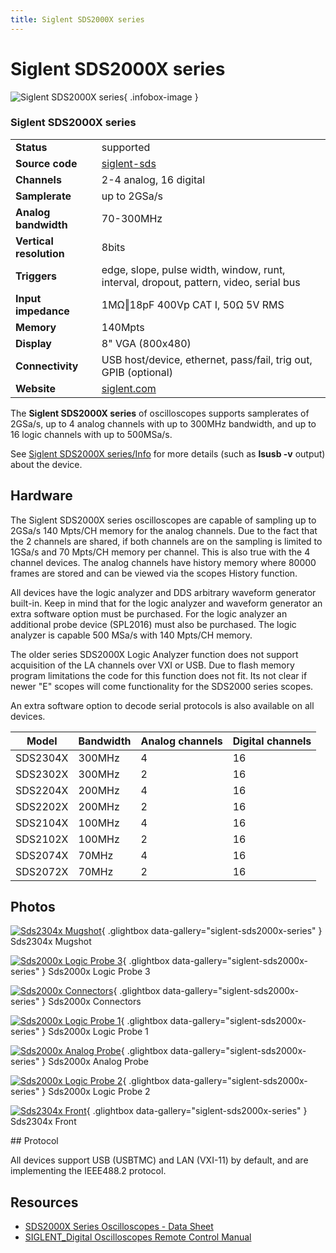 ```yaml
---
title: Siglent SDS2000X series
---
```


# Siglent SDS2000X series

<div class="infobox" markdown>

![Siglent SDS2000X series](./img/Sds2304x-mugshot.jpg){ .infobox-image }

### Siglent SDS2000X series

| | |
|---|---|
| **Status** | supported |
| **Source code** | [siglent-sds](https://github.com/OpenTraceLab/OpenTraceCapture/tree/main/src/hardware/siglent-sds) |
| **Channels** | 2-4 analog, 16 digital |
| **Samplerate** | up to 2GSa/s |
| **Analog bandwidth** | 70-300MHz |
| **Vertical resolution** | 8bits |
| **Triggers** | edge, slope, pulse width, window, runt, interval, dropout, pattern, video, serial bus |
| **Input impedance** | 1MΩ‖18pF 400Vp CAT I, 50Ω 5V RMS |
| **Memory** | 140Mpts |
| **Display** | 8" VGA (800x480) |
| **Connectivity** | USB host/device, ethernet, pass/fail, trig out, GPIB (optional) |
| **Website** | [siglent.com](http://www.siglent.com/ens/) |

</div>

The **Siglent SDS2000X series** of oscilloscopes supports samplerates of 2GSa/s, up to 4 analog channels with up to 300MHz bandwidth, and up to 16 logic channels with up to 500MSa/s.

See [Siglent SDS2000X series/Info](https://sigrok.org/wiki/Siglent_SDS2000X_series/Info) for more details (such as **lsusb -v** output) about the device.

## Hardware

The Siglent SDS2000X series oscilloscopes are capable of sampling up to 2GSa/s 140 Mpts/CH memory for the analog channels. Due to the fact that the 2 channels are shared, if both channels are on the sampling is limited to 1GSa/s and 70 Mpts/CH memory per channel. This is also true with the 4 channel devices. The analog channels have history memory where 80000 frames are stored and can be viewed via the scopes History function.

All devices have the logic analyzer and DDS arbitrary waveform generator built-in. Keep in mind that for the logic analyzer and waveform generator an extra software option must be purchased. For the logic analyzer an additional probe device (SPL2016) must also be purchased. The logic analyzer is capable 500 MSa/s with 140 Mpts/CH memory.

The older series SDS2000X Logic Analyzer function does not support acquisition of the LA channels over VXI or USB. Due to flash memory program limitations the code for this function does not fit. Its not clear if newer "E" scopes will come functionality for the SDS2000 series scopes. 

An extra software option to decode serial protocols is also available on all devices.

| Model | Bandwidth | Analog channels | Digital channels |
|---|---|---|---|
| SDS2304X | 300MHz | 4 | 16 |
| SDS2302X | 300MHz | 2 | 16 |
| SDS2204X | 200MHz | 4 | 16 |
| SDS2202X | 200MHz | 2 | 16 |
| SDS2104X | 100MHz | 4 | 16 |
| SDS2102X | 100MHz | 2 | 16 |
| SDS2074X | 70MHz | 4 | 16 |
| SDS2072X | 70MHz | 2 | 16 |

## Photos

<div class="photo-grid" markdown>

[![Sds2304x Mugshot](./img/Sds2304x-mugshot.jpg)](./img/Sds2304x-mugshot.png "Sds2304x Mugshot"){ .glightbox data-gallery="siglent-sds2000x-series" }
<span class="caption">Sds2304x Mugshot</span>

[![Sds2000x Logic Probe 3](./img/Sds2000x-logic-probe-3.jpg)](./img/Sds2000x-logic-probe-3.png "Sds2000x Logic Probe 3"){ .glightbox data-gallery="siglent-sds2000x-series" }
<span class="caption">Sds2000x Logic Probe 3</span>

[![Sds2000x Connectors](./img/Sds2000x-connectors.jpg)](./img/Sds2000x-connectors.png "Sds2000x Connectors"){ .glightbox data-gallery="siglent-sds2000x-series" }
<span class="caption">Sds2000x Connectors</span>

[![Sds2000x Logic Probe 1](./img/Sds2000x-logic-probe-1.jpg)](./img/Sds2000x-logic-probe-1.png "Sds2000x Logic Probe 1"){ .glightbox data-gallery="siglent-sds2000x-series" }
<span class="caption">Sds2000x Logic Probe 1</span>

[![Sds2000x Analog Probe](./img/Sds2000x-analog-probe.jpg)](./img/Sds2000x-analog-probe.png "Sds2000x Analog Probe"){ .glightbox data-gallery="siglent-sds2000x-series" }
<span class="caption">Sds2000x Analog Probe</span>

[![Sds2000x Logic Probe 2](./img/Sds2000x-logic-probe-2.jpg)](./img/Sds2000x-logic-probe-2.png "Sds2000x Logic Probe 2"){ .glightbox data-gallery="siglent-sds2000x-series" }
<span class="caption">Sds2000x Logic Probe 2</span>

[![Sds2304x Front](./img/Sds2304x-front.jpg)](./img/Sds2304x-front.png "Sds2304x Front"){ .glightbox data-gallery="siglent-sds2000x-series" }
<span class="caption">Sds2304x Front</span>

</div>
## Protocol

All devices support USB (USBTMC) and LAN (VXI-11) by default, and are implementing the IEEE488.2 protocol.

## Resources
- [SDS2000X Series Oscilloscopes - Data Sheet](http://www.siglentamerica.com/USA_website_2014/Documents/DataSheet/SDS2000X_Datasheet_DS0102X-E01B.pdf)
- [SIGLENT_Digital Oscilloscopes Remote Control Manual](http://www.siglentamerica.com/USA_website_2014/Documents/Program_Material/SIGLENT_Digital_Oscilloscopes_Remote%20Control%20Manual.pdf)

